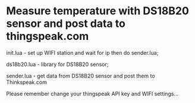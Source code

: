 Measure temperature with DS18B20 sensor and post data to thingspeak.com
==========================================================================

init.lua - set up WIFI station and wait for ip then do sender.lua;

ds18b20.lua - library for DS18B20 sensor;

sender.lua - get data from DS18B20 sensor and post them to Thinkspeak.com


Please remember change your thingspeak API key and WIFI settings...

